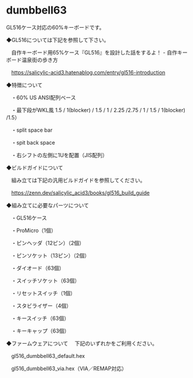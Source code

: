# dumbbell63

GL516ケース対応の60%キーボードです。

◆GL516については下記を参照して下さい。

　自作キーボード用65%ケース『GL516』を設計した話をするよ！ - 自作キーボード温泉街の歩き方

　https://salicylic-acid3.hatenablog.com/entry/gl516-introduction

◆特徴について

　・60% US ANSI配列ベース

　・最下段がWKL風 1.5 / 1(blocker) / 1.5 / 1 / 2.25 /2.75 / 1 / 1.5 / 1(blocker) /1.5）

　・split space bar

　・spit back space

　・右シフトの左側に1Uを配置（JIS配列）

◆ビルドガイドについて

　組み立ては下記の汎用ビルドガイドを参照してください。

　https://zenn.dev/salicylic_acid3/books/gl516_build_guide

◆組み立てに必要なパーツについて

　・GL516ケース

　・ProMicro（1個）

　・ピンヘッダ（12ピン）（2個）

　・ピンソケット（13ピン）（2個）

　・ダイオード（63個）

　・スイッチソケット（63個）

　・リセットスイッチ（1個）

　・スタビライザー（4個）

　・キースイッチ（63個）

　・キーキャップ（63個）

◆ファームウェアについて
　下記のいずれかをご利用ください。
 
　gl516_dumbbell63_default.hex　
 
　gl516_dumbbell63_via.hex（VIA／REMAP対応）
